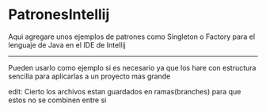 # PatronesIntellij
Aqui agregare unos ejemplos de patrones como Singleton o Factory para el lenguaje de Java en el IDE de Intellij

---------------------------------------------------------------------------------------------------------------
Pueden usarlo como ejemplo si es necesario ya que  los hare con estructura sencilla para aplicarlas a un proyecto mas grande


edit: Cierto los archivos estan guardados en ramas(branches) para que estos no se combinen entre si
<!--RxStudios 2024-->
